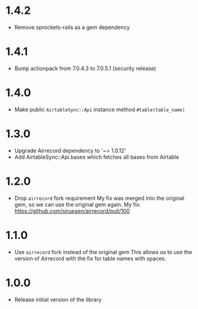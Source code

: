 # 1.4.2

- Remove sprockets-rails as a gem dependency

# 1.4.1

- Bump actionpack from 7.0.4.3 to 7.0.5.1 (security release)

# 1.4.0

- Make public `AirtableSync::Api` instance method `#table(table_name)`

# 1.3.0

- Upgrade Airrecord dependency to '~> 1.0.12'
- Add AirtableSync::Api.bases which fetches all bases from Airtable

# 1.2.0

- Drop `airrecord` fork requirement
  My fix was merged into the original gem, so we can use the original gem again.
  My fix: https://github.com/sirupsen/airrecord/pull/100

# 1.1.0

- Use `airrecord` fork instead of the original gem
  This allows us to use the version of Airrecord with the fix for table names with spaces.

# 1.0.0

- Release initial version of the library
